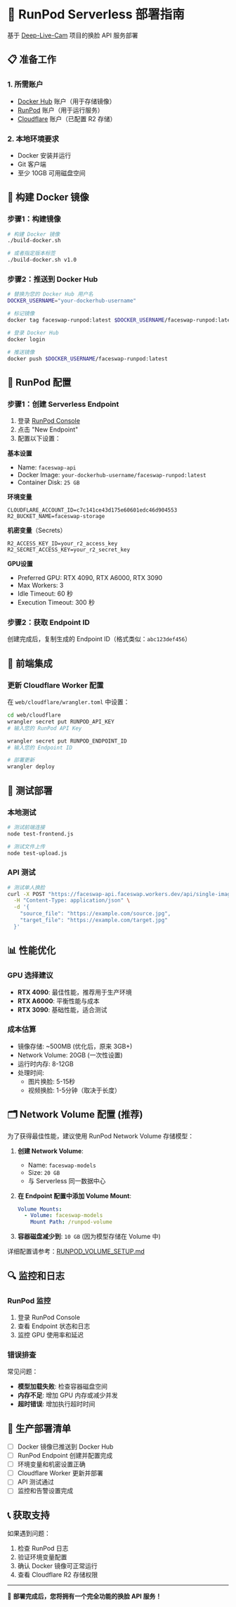 # 🚀 RunPod Serverless 部署指南

基于 [Deep-Live-Cam](https://github.com/hacksider/Deep-Live-Cam) 项目的换脸 API 服务部署

## 📋 准备工作

### 1. 所需账户
- [Docker Hub](https://hub.docker.com/) 账户（用于存储镜像）
- [RunPod](https://runpod.io/) 账户（用于运行服务）
- [Cloudflare](https://cloudflare.com/) 账户（已配置 R2 存储）

### 2. 本地环境要求
- Docker 安装并运行
- Git 客户端
- 至少 10GB 可用磁盘空间

## 🔨 构建 Docker 镜像

### 步骤1：构建镜像
```bash
# 构建 Docker 镜像
./build-docker.sh

# 或者指定版本标签
./build-docker.sh v1.0
```

### 步骤2：推送到 Docker Hub
```bash
# 替换为您的 Docker Hub 用户名
DOCKER_USERNAME="your-dockerhub-username"

# 标记镜像
docker tag faceswap-runpod:latest $DOCKER_USERNAME/faceswap-runpod:latest

# 登录 Docker Hub
docker login

# 推送镜像
docker push $DOCKER_USERNAME/faceswap-runpod:latest
```

## 🔧 RunPod 配置

### 步骤1：创建 Serverless Endpoint

1. 登录 [RunPod Console](https://runpod.io/console/serverless)
2. 点击 "New Endpoint"
3. 配置以下设置：

**基本设置**
- Name: `faceswap-api`
- Docker Image: `your-dockerhub-username/faceswap-runpod:latest`
- Container Disk: `25 GB`

**环境变量**
```
CLOUDFLARE_ACCOUNT_ID=c7c141ce43d175e60601edc46d904553
R2_BUCKET_NAME=faceswap-storage
```

**机密变量**（Secrets）
```
R2_ACCESS_KEY_ID=your_r2_access_key
R2_SECRET_ACCESS_KEY=your_r2_secret_key
```

**GPU设置**
- Preferred GPU: RTX 4090, RTX A6000, RTX 3090
- Max Workers: 3
- Idle Timeout: 60 秒
- Execution Timeout: 300 秒

### 步骤2：获取 Endpoint ID
创建完成后，复制生成的 Endpoint ID（格式类似：`abc123def456`）

## 🔗 前端集成

### 更新 Cloudflare Worker 配置

在 `web/cloudflare/wrangler.toml` 中设置：

```bash
cd web/cloudflare
wrangler secret put RUNPOD_API_KEY
# 输入您的 RunPod API Key

wrangler secret put RUNPOD_ENDPOINT_ID  
# 输入您的 Endpoint ID

# 部署更新
wrangler deploy
```

## 🧪 测试部署

### 本地测试
```bash
# 测试前端连接
node test-frontend.js

# 测试文件上传
node test-upload.js
```

### API 测试
```bash
# 测试单人换脸
curl -X POST "https://faceswap-api.faceswap.workers.dev/api/single-image" \
  -H "Content-Type: application/json" \
  -d '{
    "source_file": "https://example.com/source.jpg",
    "target_file": "https://example.com/target.jpg"
  }'
```

## 📊 性能优化

### GPU 选择建议
- **RTX 4090**: 最佳性能，推荐用于生产环境
- **RTX A6000**: 平衡性能与成本
- **RTX 3090**: 基础性能，适合测试

### 成本估算
- 镜像存储: ~500MB (优化后，原来 3GB+)
- Network Volume: 20GB (一次性设置)
- 运行时内存: 8-12GB
- 处理时间: 
  - 图片换脸: 5-15秒
  - 视频换脸: 1-5分钟（取决于长度）

## 🗂️ Network Volume 配置 (推荐)

为了获得最佳性能，建议使用 RunPod Network Volume 存储模型：

1. **创建 Network Volume**:
   - Name: `faceswap-models`
   - Size: `20 GB`
   - 与 Serverless 同一数据中心

2. **在 Endpoint 配置中添加 Volume Mount**:
   ```yaml
   Volume Mounts:
     - Volume: faceswap-models
       Mount Path: /runpod-volume
   ```

3. **容器磁盘减少到**: `10 GB` (因为模型存储在 Volume 中)

详细配置请参考：[RUNPOD_VOLUME_SETUP.md](./RUNPOD_VOLUME_SETUP.md)

## 🔍 监控和日志

### RunPod 监控
1. 登录 RunPod Console
2. 查看 Endpoint 状态和日志
3. 监控 GPU 使用率和延迟

### 错误排查
常见问题：
- **模型加载失败**: 检查容器磁盘空间
- **内存不足**: 增加 GPU 内存或减少并发
- **超时错误**: 增加执行超时时间

## 🚀 生产部署清单

- [ ] Docker 镜像已推送到 Docker Hub
- [ ] RunPod Endpoint 创建并配置完成
- [ ] 环境变量和机密设置正确
- [ ] Cloudflare Worker 更新并部署
- [ ] API 测试通过
- [ ] 监控和告警设置完成

## 📞 获取支持

如果遇到问题：
1. 检查 RunPod 日志
2. 验证环境变量配置
3. 确认 Docker 镜像可正常运行
4. 查看 Cloudflare R2 存储权限

---

🎉 **部署完成后，您将拥有一个完全功能的换脸 API 服务！** 